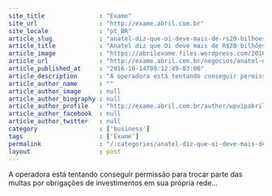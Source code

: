 ```yaml
---
site_title               : "Exame"
site_url                 : "http://exame.abril.com.br"
site_locale              : "pt_BR"
article_slug             : "anatel-diz-que-oi-deve-mais-de-rs20-bilhoes-para-agencia"
article_title            : "Anatel diz que Oi deve mais de R$20 bilhões para agência"
article_image            : "https://abrilexame.files.wordpress.com/2016/10/size_960_16_9_oi-loja2.jpg?quality=70&strip=all&w=960"
article_url              : "http://exame.abril.com.br/negocios/anatel-diz-que-oi-deve-mais-de-r-20-bilhoes-para-agencia/"
article_published_at     : "2016-10-14T09:12:49-03:00"
article_description      : "A operadora está tentando conseguir permissão para trocar parte das multas por obrigações de investimentos em sua própria rede..."
article_author_name      : ""
article_author_image     : null
article_author_biography : null
article_author_profile   : "http://exame.abril.com.br/author/wpvipabril/"
article_author_facebook  : null
article_author_twitter   : null
category                 : ['business']
tags                     : ['Exame']
permalink                : "/:categories/anatel-diz-que-oi-deve-mais-de-rs20-bilhoes-para-agencia/"
layout                   : post
---
```


A operadora está tentando conseguir permissão para trocar parte das multas por obrigações de investimentos em sua própria rede...
